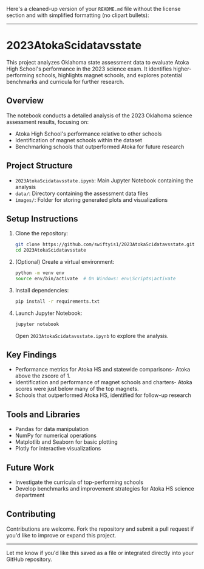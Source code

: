 Here's a cleaned-up version of your `README.md` file without the license section and with simplified formatting (no clipart bullets):

---

# 2023AtokaScidatavsstate

This project analyzes Oklahoma state assessment data to evaluate Atoka High School's performance in the 2023 science exam. It identifies higher-performing schools, highlights magnet schools, and explores potential benchmarks and curricula for further research.

## Overview

The notebook conducts a detailed analysis of the 2023 Oklahoma science assessment results, focusing on:

* Atoka High School's performance relative to other schools
* Identification of magnet schools within the dataset
* Benchmarking schools that outperformed Atoka for future research

## Project Structure

* `2023AtokaScidatavsstate.ipynb`: Main Jupyter Notebook containing the analysis
* `data/`: Directory containing the assessment data files
* `images/`: Folder for storing generated plots and visualizations

## Setup Instructions

1. Clone the repository:

   ```bash
   git clone https://github.com/swiftyis1/2023AtokaScidatavsstate.git
   cd 2023AtokaScidatavsstate
   ```

2. (Optional) Create a virtual environment:

   ```bash
   python -m venv env
   source env/bin/activate  # On Windows: env\Scripts\activate
   ```

3. Install dependencies:

   ```bash
   pip install -r requirements.txt
   ```

4. Launch Jupyter Notebook:

   ```bash
   jupyter notebook
   ```

   Open `2023AtokaScidatavsstate.ipynb` to explore the analysis.

## Key Findings

* Performance metrics for Atoka HS and statewide comparisons- Atoka above the zscore of 1.
* Identification and performance of magnet schools and charters- Atoka scores were just below many of the top magnets.
* Schools that outperformed Atoka HS, identified for follow-up research

## Tools and Libraries

* Pandas for data manipulation
* NumPy for numerical operations
* Matplotlib and Seaborn for basic plotting
* Plotly for interactive visualizations

## Future Work

* Investigate the curricula of top-performing schools
* Develop benchmarks and improvement strategies for Atoka HS science department

## Contributing

Contributions are welcome. Fork the repository and submit a pull request if you'd like to improve or expand this project.

---

Let me know if you'd like this saved as a file or integrated directly into your GitHub repository.


